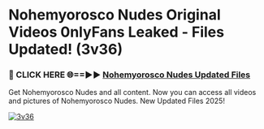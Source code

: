 # Nohemyorosco Nudes Original Videos 0nlyFans Leaked - Files Updated! (3v36)

<h3>🔴 CLICK HERE 🌐==►► <a href="https://tinyurl.com/y5r63du9" rel="nofollow">Nohemyorosco Nudes Updated Files</a></h3>

Get Nohemyorosco Nudes and all content. Now you can access all videos and pictures of Nohemyorosco Nudes. New Updated Files 2025!

[![3v36](https://i.imgur.com/UVo9nyh.gif)](https://tinyurl.com/y5r63du9)